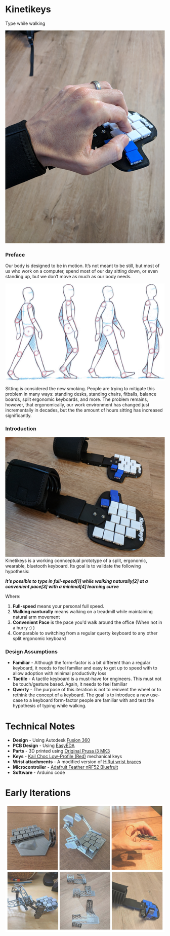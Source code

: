 # Kinetikeys
Type while walking

![](readme/Kinetikeys2.jpg)


### Preface

Our body is designed to be in motion. It’s not meant to be still, but most of us who work on a computer, spend most of our day sitting down, or even standing up, but we don’t move as much as our body needs.

![](readme/walking.png)

Sitting is considered the new smoking. People are trying to mitigate this problem in many ways: standing desks, standing chairs, fitballs, balance boards, split ergonomic keyboards, and more. The problem remains, however, that ergonomically, our work environment has changed just incrementally in decades, but the the amount of hours sitting has increased significantly.

### Introduction
![](readme/Kinetikeys1.jpg)
Kinetikeys is a working connceptual prototype of a split, ergonomic, wearable, bluetooth keyboard. 
Its goal is to validate the following hypothesis:

***It’s possible to type in full-speed[1] while walking naturally[2] at a convenient pace[3] with a minimal[4] learning curve***

Where:

1. **Full-speed** means your personal full speed.
2. **Walking nanturally** means walking on a treadmill while maintaining natural arm movement
3. **Convenient Pace** is the pace you'd walk around the office (When not in a hurry :) )
4. Comparable to switching from a regular querty keyboard to any other split ergonomic keyboard

### Design Assumptions
* **Familiar** - Although the form-factor is a bit different than a regular keyboard, it needs to feel familiar and easy to get up to speed with to allow adoption with minimal productivity loss
* **Tactile** - A tactile keyboard is a must-have for engineers. This must not be touch/gesture based. Again, it needs to feel familiar
* **Qwerty** - The purpose of this iteration is not to reinvent the wheel or to rethink the concept of a keyboard. The goal is to introduce a new use-case to a keyboard form-factor people are familiar with and test the hypothesis of typing while walking.

# Technical Notes
- **Design** - Using Autodesk [Fusion 360](https://www.autodesk.com/products/fusion-360/overview)
- **PCB Design** - Using [EasyEDA](https://easyeda.com/)
- **Parts** - 3D printed using [Original Prusa i3 MK3](https://shop.prusa3d.com/en/3d-printers/59-original-prusa-i3-mk2-kit.html?gclid=CjwKCAjwxILdBRBqEiwAHL2R82n_dv26QGDwVplmQ5JjPbts2AS6vM7VwUfdA9-k5OvphJqExG3HoBoCetMQAvD_BwE)
- **Keys** - [Kail Choc Low-Profile (Red)](https://novelkeys.xyz/collections/switches/products/kailh-low-profile-switches?variant=3747939680296) mechanical keys
- **Wrist attachments** - A modified version of [HiRui wrist braces](http://a.co/d/fCxWbRO)
- **Microcontroller** - [Adafruit Feather nRF52 Bluefruit](https://learn.adafruit.com/bluefruit-nrf52-feather-learning-guide?view=all)
- **Software** - Arduino code

# Early Iterations
![](readme/iterations.jpg)
